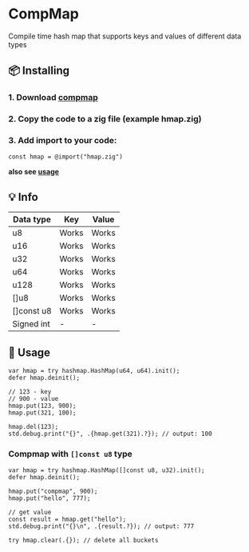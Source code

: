 # CompMap
Compile time hash map that supports keys and values of different data types


## 📦 Installing
### 1. Download [compmap](https://raw.githubusercontent.com/blockkwork/compmap/main/src/hashmap.zig)
### 2. Copy the code to a zig file (example hmap.zig)
### 3. Add import to your code:
```zig
const hmap = @import("hmap.zig")
```

**also see [usage](#🚀-usage)**


## 💡 Info
| Data type   | Key                        | Value        |
|-------------|----------------------------|--------------|
| u8          | Works                      | Works        |
| u16         | Works                      | Works        |
| u32         | Works                      | Works        |
| u64         | Works                      | Works        |
| u128        | Works                      | Works        |
| []u8        | Works                      | Works        |
| []const u8  | Works                      | Works        |
| Signed int  |   -                        | -            |

## 🚀 Usage
```zig
var hmap = try hashmap.HashMap(u64, u64).init();
defer hmap.deinit();

// 123 - key
// 900 - value
hmap.put(123, 900);
hmap.put(321, 100);

hmap.del(123);
std.debug.print("{}", .{hmap.get(321).?}); // output: 100

```

### Compmap with `[]const u8` type

```zig
var hmap = try hashmap.HashMap([]const u8, u32).init();
defer hmap.deinit();

hmap.put("compmap", 900);
hmap.put("hello", 777);

// get value
const result = hmap.get("hello");
std.debug.print("{}\n", .{result.?}); // output: 777

try hmap.clear(.{}); // delete all buckets
```
